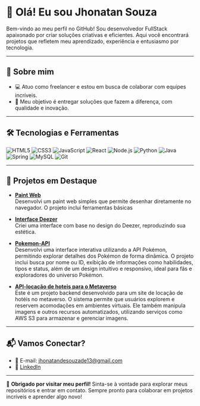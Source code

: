 # 👋 Olá! Eu sou Jhonatan Souza

Bem-vindo ao meu perfil no GitHub! Sou desenvolvedor FullStack apaixonado por criar soluções criativas e eficientes. Aqui você encontrará projetos que refletem meu aprendizado, experiência e entusiasmo por tecnologia.

---

## 🚀 Sobre mim
- 💻 Atuo como freelancer e estou em busca de colaborar com equipes incríveis.
- 🎯 Meu objetivo é entregar soluções que fazem a diferença, com qualidade e inovação.

---

## 🛠️ Tecnologias e Ferramentas
![HTML5](https://img.shields.io/badge/-HTML5-E34F26?style=flat&logo=html5&logoColor=white)
![CSS3](https://img.shields.io/badge/-CSS3-1572B6?style=flat&logo=css3&logoColor=white)
![JavaScript](https://img.shields.io/badge/-JavaScript-F7DF1E?style=flat&logo=javascript&logoColor=black)
![React](https://img.shields.io/badge/-React-61DAFB?style=flat&logo=react&logoColor=black)
![Node.js](https://img.shields.io/badge/-Node.js-339933?style=flat&logo=node.js&logoColor=white)
![Python](https://img.shields.io/badge/-Python-3776AB?style=flat&logo=python&logoColor=white)
![Java](https://img.shields.io/badge/-Java-007396?style=flat&logo=java&logoColor=white)
![Spring](https://img.shields.io/badge/-Spring-6DB33F?style=flat&logo=spring&logoColor=white)
![MySQL](https://img.shields.io/badge/-MySQL-4479A1?style=flat&logo=mysql&logoColor=white)
![Git](https://img.shields.io/badge/-Git-F05032?style=flat&logo=git&logoColor=white)

---

## 🌟 Projetos em Destaque
- [**Paint Web**](https://spark2617.github.io/paint/)  
  Desenvolvi um paint web simples que permite desenhar diretamente no navegador. O projeto inclui ferramentas básicas
  
- [**Interface Deezer**](https://spark2617.github.io/Interface-Deezer/)  
  Criei uma interface com base no design do Deezer, reproduzindo sua estética. 

- [**Pokemon-API**](https://spark2617.github.io/Pokemon-API/)  
  Desenvolvi uma interface interativa utilizando a API Pokémon, permitindo explorar detalhes dos Pokémon de forma dinâmica. O projeto inclui busca por nome ou ID, exibição de informações como habilidades, tipos e status, além de um design intuitivo e responsivo, ideal para fãs e exploradores do universo Pokémon.

- [**API-locação de hoteis para o Metaverso**](https://github.com/spark2617/API-Metaverso.git)  
  Este é um projeto backend desenvolvido para um site de locação de hotéis no metaverso. O sistema permite que usuários explorem e reservem acomodações em ambientes virtuais. Ele também manipula imagens e outros recursos automatizados, utilizando serviços como AWS S3 para armazenar e gerenciar imagens.

---

## 📬 Vamos Conectar?
- 📧 E-mail: [jhonatandesouzade13@gmail.com](jhonatandesouzade13@gmail.com)
- 💼 [LinkedIn](https://www.linkedin.com/in/jhonatan-souza-653273248/)

---

🎉 **Obrigado por visitar meu perfil!** Sinta-se à vontade para explorar meus repositórios e entrar em contato. Sempre pronto para colaborar em projetos incríveis e aprender algo novo!

